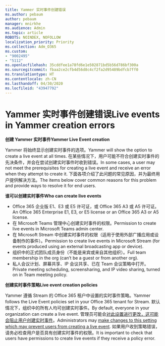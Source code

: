 ```yaml
---
title: Yammer 实时事件创建错误
ms.author: pebaum
author: pebaum
manager: mnirkhe
ms.audience: Admin
ms.topic: article
ROBOTS: NOINDEX, NOFOLLOW
localization_priority: Priority
ms.collection: Adm_O365
ms.custom:
- "9002495"
- "5112"
ms.openlocfilehash: 35cddfee1a78fd6e1e502871bd5b56d786bf300a
ms.sourcegitcommit: fbaa2ce2cfb4d56d8c4cf2fa2d95489bdfcb7ff0
ms.translationtype: HT
ms.contentlocale: zh-CN
ms.lasthandoff: 04/30/2020
ms.locfileid: "43947792"
---
```

# <a name="live-events-in-yammer-creation-errors"></a><span data-ttu-id="36775-102">Yammer 实时事件创建错误</span><span class="sxs-lookup"><span data-stu-id="36775-102">Live events in Yammer creation errors</span></span>

<span data-ttu-id="36775-103">**创建 Yammer 实时事件**</span><span class="sxs-lookup"><span data-stu-id="36775-103">**Yammer Live Event creation**</span></span>

<span data-ttu-id="36775-104">Yammer 将始终显示创建实时事件的选项。</span><span class="sxs-lookup"><span data-stu-id="36775-104">Yammer will show the option to create a live event at all times.</span></span> <span data-ttu-id="36775-105">在某些情况下，用户可能不符合创建实时事件的先决条件，并会在尝试创建实时事件时收到错误。</span><span class="sxs-lookup"><span data-stu-id="36775-105">In some cases, a user may not meet the prerequisites for creating a live event and receive an error when they attempt to create it.</span></span> <span data-ttu-id="36775-106">下面各项介绍了此问题的常见原因，并为最终用户提供解决方法。</span><span class="sxs-lookup"><span data-stu-id="36775-106">The items below cover common reasons for this problem and provide ways to resolve it for end users.</span></span>

<span data-ttu-id="36775-107">**谁可以创建实时事件**</span><span class="sxs-lookup"><span data-stu-id="36775-107">**Who can create live events**</span></span>
- <span data-ttu-id="36775-108">Office 365 企业版 E1、E3 或 E5 许可证，或 Office 365 A3 或 A5 许可证。</span><span class="sxs-lookup"><span data-stu-id="36775-108">An Office 365 Enterprise E1, E3, or E5 license or an Office 365 A3 or A5 license.</span></span>
- <span data-ttu-id="36775-109">在 Microsoft Teams 管理中心创建实时事件的权限。</span><span class="sxs-lookup"><span data-stu-id="36775-109">Permission to create live events in Microsoft Teams admin center.</span></span>
- <span data-ttu-id="36775-110">在 Microsoft Stream 中创建实时事件的权限（适用于使用外部广播应用或设备制作的事件）。</span><span class="sxs-lookup"><span data-stu-id="36775-110">Permission to create live events in Microsoft Stream (for events produced using an external broadcasting app or device).</span></span>
- <span data-ttu-id="36775-111">组织中的正式团队成员身份（不能是来宾或来自其他组织）。</span><span class="sxs-lookup"><span data-stu-id="36775-111">Full team membership in the org (can’t be a guest or from another org).</span></span>
- <span data-ttu-id="36775-112">私人会议计划、屏幕共享、IP 会议共享、已在 Team 会议策略中打开。</span><span class="sxs-lookup"><span data-stu-id="36775-112">Private meeting scheduling, screensharing, and IP video sharing, turned on in Team meeting policy.</span></span>

<span data-ttu-id="36775-113">**创建实时事件策略**</span><span class="sxs-lookup"><span data-stu-id="36775-113">**Live event creation policies**</span></span>

<span data-ttu-id="36775-114">Yammer 遵循 Stream 的 Office 365 租户中设置的实时事件策略。</span><span class="sxs-lookup"><span data-stu-id="36775-114">Yammer follows the Live Event policies set in your Office 365 tenant for Stream.</span></span> <span data-ttu-id="36775-115">默认情况下，组织中的所有人均可创建实时事件。</span><span class="sxs-lookup"><span data-stu-id="36775-115">By default, everyone in your organization can create a live event.</span></span> <span data-ttu-id="36775-116">管理员可能会[对此设置进行更改，这可能会阻止用户创建实时事件](https://docs.microsoft.com/stream/live-event-administration#enabling-and-restricting-users-to-creating)。</span><span class="sxs-lookup"><span data-stu-id="36775-116">Administrators may [make changes to this setting which may prevent users from creating a live event](https://docs.microsoft.com/stream/live-event-administration#enabling-and-restricting-users-to-creating).</span></span> <span data-ttu-id="36775-117">如果用户收到策略错误，请务必检查用户是否具有创建实时事件的权限。</span><span class="sxs-lookup"><span data-stu-id="36775-117">It is important to check that users have permissions to create live events if they receive a policy error.</span></span>
